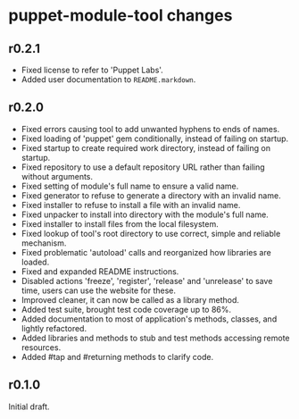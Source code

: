 puppet-module-tool changes
==========================

r0.2.1
------

* Fixed license to refer to 'Puppet Labs'.
* Added user documentation to `README.markdown`.

r0.2.0
------

* Fixed errors causing tool to add unwanted hyphens to ends of names.
* Fixed loading of 'puppet' gem conditionally, instead of failing on startup.
* Fixed startup to create required work directory, instead of failing on startup.
* Fixed repository to use a default repository URL rather than failing without arguments.
* Fixed setting of module's full name to ensure a valid name.
* Fixed generator to refuse to generate a directory with an invalid name.
* Fixed installer to refuse to install a file with an invalid name.
* Fixed unpacker to install into directory with the module's full name.
* Fixed installer to install files from the local filesystem.
* Fixed lookup of tool's root directory to use correct, simple and reliable mechanism.
* Fixed problematic 'autoload' calls and reorganized how libraries are loaded.
* Fixed and expanded README instructions.
* Disabled actions 'freeze', 'register', 'release' and 'unrelease' to save time, users can use the website for these.
* Improved cleaner, it can now be called as a library method.
* Added test suite, brought test code coverage up to 86%.
* Added documentation to most of application's methods, classes, and lightly refactored.
* Added libraries and methods to stub and test methods accessing remote resources.
* Added #tap and #returning methods to clarify code.

r0.1.0
------

Initial draft.

